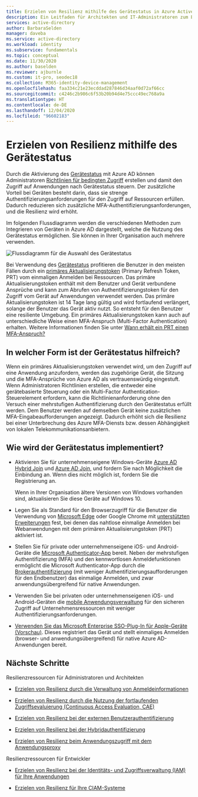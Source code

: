 ```yaml
---
title: Erzielen von Resilienz mithilfe des Gerätestatus in Azure Active Directory
description: Ein Leitfaden für Architekten und IT-Administratoren zum Erzielen von Resilienz mithilfe des Gerätestatus
services: active-directory
author: BarbaraSelden
manager: daveba
ms.service: active-directory
ms.workload: identity
ms.subservice: fundamentals
ms.topic: conceptual
ms.date: 11/30/2020
ms.author: baselden
ms.reviewer: ajburnle
ms.custom: it-pro, seodec18
ms.collection: M365-identity-device-management
ms.openlocfilehash: faa334c21e23ecddad287846d34aaf0d72af66cc
ms.sourcegitcommit: c4246c2b986c6f53b20b94d4e75ccc49ec768a9a
ms.translationtype: HT
ms.contentlocale: de-DE
ms.lasthandoff: 12/04/2020
ms.locfileid: "96602183"
---
```

# <a name="build-resilience-with-device-states"></a>Erzielen von Resilienz mithilfe des Gerätestatus

Durch die Aktivierung des [Gerätestatus](../devices/overview.md) mit Azure AD können Administratoren [Richtlinien für bedingten Zugriff](../conditional-access/overview.md) erstellen und damit den Zugriff auf Anwendungen nach Gerätestatus steuern. Der zusätzliche Vorteil bei Geräten besteht darin, dass sie strenge Authentifizierungsanforderungen für den Zugriff auf Ressourcen erfüllen. Dadurch reduzieren sich zusätzliche MFA-Authentifizierungsanforderungen, und die Resilienz wird erhöht. 

Im folgenden Flussdiagramm werden die verschiedenen Methoden zum Integrieren von Geräten in Azure AD dargestellt, welche die Nutzung des Gerätestatus ermöglichen. Sie können in Ihrer Organisation auch mehrere verwenden.

![Flussdiagramm für die Auswahl des Gerätestatus](./media/resilience-with-device-states/admin-resilience-devices.png)

Bei Verwendung des [Gerätestatus](../devices/overview.md) profitieren die Benutzer in den meisten Fällen durch ein [primäres Aktualisierungstoken](../devices/concept-primary-refresh-token.md) (Primary Refresh Token, PRT) vom einmaligen Anmelden bei Ressourcen. Das primäre Aktualisierungstoken enthält mit dem Benutzer und Gerät verbundene Ansprüche und kann zum Abrufen von Authentifizierungstoken für den Zugriff vom Gerät auf Anwendungen verwendet werden. Das primäre Aktualisierungstoken ist 14 Tage lang gültig und wird fortlaufend verlängert, solange der Benutzer das Gerät aktiv nutzt. So entsteht für den Benutzer eine resiliente Umgebung. Ein primäres Aktualisierungstoken kann auch auf unterschiedliche Weise einen MFA-Anspruch (Multi-Factor Authentication) erhalten. Weitere Informationen finden Sie unter [Wann erhält ein PRT einen MFA-Anspruch?](../devices/concept-primary-refresh-token.md)

## <a name="how-do-device-states-help"></a>In welcher Form ist der Gerätestatus hilfreich?

Wenn ein primäres Aktualisierungstoken verwendet wird, um den Zugriff auf eine Anwendung anzufordern, werden das zugehörige Gerät, die Sitzung und die MFA-Ansprüche von Azure AD als vertrauenswürdig eingestuft. Wenn Administratoren Richtlinien erstellen, die entweder eine gerätebasierte Steuerung oder ein Multi-Factor Authentication-Steuerelement erfordern, kann die Richtlinienanforderung ohne den Versuch einer mehrstufigen Authentifizierung durch den Gerätestatus erfüllt werden. Dem Benutzer werden auf demselben Gerät keine zusätzlichen MFA-Eingabeaufforderungen angezeigt. Dadurch erhöht sich die Resilienz bei einer Unterbrechung des Azure MFA-Diensts bzw. dessen Abhängigkeit von lokalen Telekommunikationsanbietern.

## <a name="how-do-i-implement-device-states"></a>Wie wird der Gerätestatus implementiert?

* Aktivieren Sie für unternehmenseigene Windows-Geräte [Azure AD Hybrid Join](../devices/hybrid-azuread-join-plan.md) und [Azure AD Join](../devices/azureadjoin-plan.md), und fordern Sie nach Möglichkeit die Einbindung an. Wenn dies nicht möglich ist, fordern Sie die Registrierung an.

  Wenn in Ihrer Organisation ältere Versionen von Windows vorhanden sind, aktualisieren Sie diese Geräte auf Windows 10.

* Legen Sie als Standard für den Browserzugriff für die Benutzer die Verwendung von [Microsoft Edge](https://docs.microsoft.com/deployedge/microsoft-edge-security-identity) oder Google Chrome mit [unterstützten](https://chrome.google.com/webstore/detail/windows-10-accounts/ppnbnpeolgkicgegkbkbjmhlideopiji) [Erweiterungen](https://chrome.google.com/webstore/detail/office/ndjpnladcallmjemlbaebfadecfhkepb) fest, bei denen das nahtlose einmalige Anmelden bei Webanwendungen mit dem primären Aktualisierungstoken (PRT) aktiviert ist.

* Stellen Sie für private oder unternehmenseigene iOS- und Android-Geräte die [Microsoft Authenticator-App](../user-help/user-help-auth-app-overview.md) bereit. Neben der mehrstufigen Authentifizierung (MFA) und den kennwortlosen Anmeldefunktionen ermöglicht die Microsoft Authenticator-App durch die [Brokerauthentifizierung](../develop/brokered-auth.md) (mit weniger Authentifizierungsaufforderungen für den Endbenutzer) das einmalige Anmelden, und zwar anwendungsübergreifend für native Anwendungen.

* Verwenden Sie bei privaten oder unternehmenseigenen iOS- und Android-Geräten die [mobile Anwendungsverwaltung](https://docs.microsoft.com/mem/intune/apps/app-management) für den sicheren Zugriff auf Unternehmensressourcen mit weniger Authentifizierungsanforderungen. 

* [Verwenden Sie das Microsoft Enterprise SSO-Plug-In für Apple-Geräte (Vorschau)](../develop/apple-sso-plugin.md). Dieses registriert das Gerät und stellt einmaliges Anmelden (browser- und anwendungsübergreifend) für native Azure AD-Anwendungen bereit. 

## <a name="next-steps"></a>Nächste Schritte
Resilienzressourcen für Administratoren und Architekten
 
* [Erzielen von Resilienz durch die Verwaltung von Anmeldeinformationen](resilience-in-credentials.md)

* [Erzielen von Resilienz durch die Nutzung der fortlaufenden Zugriffsevaluierung (Continuous Access Evaluation, CAE)](resilience-with-continuous-access-evaluation.md)

* [Erzielen von Resilienz bei der externen Benutzerauthentifizierung](resilience-b2b-authentication.md)

* [Erzielen von Resilienz bei der Hybridauthentifizierung](resilience-in-hybrid.md)

* [Erzielen von Resilienz beim Anwendungszugriff mit dem Anwendungsproxy](resilience-on-premises-access.md)


Resilienzressourcen für Entwickler

* [Erzielen von Resilienz bei der Identitäts- und Zugriffsverwaltung (IAM) für Ihre Anwendungen](resilience-app-development-overview.md)

* [Erzielen von Resilienz für Ihre CIAM-Systeme](resilience-b2c.md)
